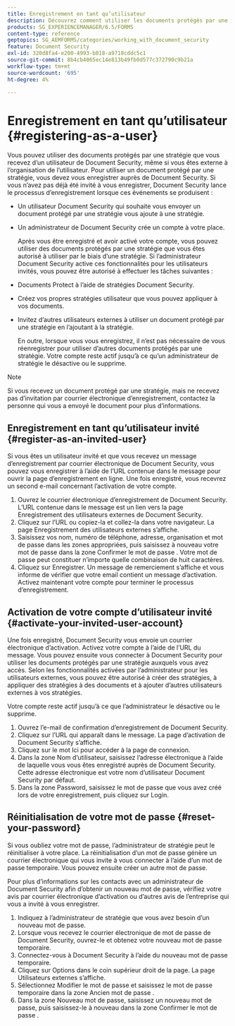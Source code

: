 ```yaml
---
title: Enregistrement en tant qu’utilisateur
description: Découvrez comment utiliser les documents protégés par une stratégie que vous recevez d’un utilisateur de Document Security, même si vous êtes externe à l’organisation de l’utilisateur.
products: SG_EXPERIENCEMANAGER/6.5/FORMS
content-type: reference
geptopics: SG_AEMFORMS/categories/working_with_document_security
feature: Document Security
exl-id: 320d8fa4-e200-4993-b018-a9718cddc5c1
source-git-commit: 8b4cb4065ec14e813b49fb0d577c372790c9b21a
workflow-type: tm+mt
source-wordcount: '695'
ht-degree: 4%

---
```


# Enregistrement en tant qu’utilisateur {#registering-as-a-user}

Vous pouvez utiliser des documents protégés par une stratégie que vous recevez d’un utilisateur de Document Security, même si vous êtes externe à l’organisation de l’utilisateur. Pour utiliser un document protégé par une stratégie, vous devez vous enregistrer auprès de Document Security. Si vous n’avez pas déjà été invité à vous enregistrer, Document Security lance le processus d’enregistrement lorsque ces événements se produisent :

* Un utilisateur Document Security qui souhaite vous envoyer un document protégé par une stratégie vous ajoute à une stratégie.
* Un administrateur de Document Security crée un compte à votre place.

  Après vous être enregistré et avoir activé votre compte, vous pouvez utiliser des documents protégés par une stratégie que vous êtes autorisé à utiliser par le biais d’une stratégie. Si l’administrateur Document Security active ces fonctionnalités pour les utilisateurs invités, vous pouvez être autorisé à effectuer les tâches suivantes :

* Documents Protect à l’aide de stratégies Document Security.
* Créez vos propres stratégies utilisateur que vous pouvez appliquer à vos documents.
* Invitez d’autres utilisateurs externes à utiliser un document protégé par une stratégie en l’ajoutant à la stratégie.

  En outre, lorsque vous vous enregistrez, il n’est pas nécessaire de vous réenregistrer pour utiliser d’autres documents protégés par une stratégie. Votre compte reste actif jusqu’à ce qu’un administrateur de stratégie le désactive ou le supprime.

>[!NOTE]
>
>Si vous recevez un document protégé par une stratégie, mais ne recevez pas d’invitation par courrier électronique d’enregistrement, contactez la personne qui vous a envoyé le document pour plus d’informations.

## Enregistrement en tant qu’utilisateur invité {#register-as-an-invited-user}

Si vous êtes un utilisateur invité et que vous recevez un message d’enregistrement par courrier électronique de Document Security, vous pouvez vous enregistrer à l’aide de l’URL contenue dans le message pour ouvrir la page d’enregistrement en ligne. Une fois enregistré, vous recevrez un second e-mail concernant l’activation de votre compte.

1. Ouvrez le courrier électronique d’enregistrement de Document Security. L’URL contenue dans le message est un lien vers la page Enregistrement des utilisateurs externes de Document Security.
1. Cliquez sur l’URL ou copiez-la et collez-la dans votre navigateur. La page Enregistrement des utilisateurs externes s’affiche.
1. Saisissez vos nom, numéro de téléphone, adresse, organisation et mot de passe dans les zones appropriées, puis saisissez à nouveau votre mot de passe dans la zone Confirmer le mot de passe . Votre mot de passe peut constituer n’importe quelle combinaison de huit caractères.
1. Cliquez sur Enregistrer. Un message de remerciement s’affiche et vous informe de vérifier que votre email contient un message d’activation. Activez maintenant votre compte pour terminer le processus d’enregistrement.

## Activation de votre compte d’utilisateur invité {#activate-your-invited-user-account}

Une fois enregistré, Document Security vous envoie un courrier électronique d’activation. Activez votre compte à l’aide de l’URL du message. Vous pouvez ensuite vous connecter à Document Security pour utiliser les documents protégés par une stratégie auxquels vous avez accès. Selon les fonctionnalités activées par l’administrateur pour les utilisateurs externes, vous pouvez être autorisé à créer des stratégies, à appliquer des stratégies à des documents et à ajouter d’autres utilisateurs externes à vos stratégies.

Votre compte reste actif jusqu’à ce que l’administrateur le désactive ou le supprime.

1. Ouvrez l’e-mail de confirmation d’enregistrement de Document Security.
1. Cliquez sur l’URL qui apparaît dans le message. La page d’activation de Document Security s’affiche.
1. Cliquez sur le mot Ici pour accéder à la page de connexion.
1. Dans la zone Nom d’utilisateur, saisissez l’adresse électronique à l’aide de laquelle vous vous êtes enregistré auprès de Document Security. Cette adresse électronique est votre nom d’utilisateur Document Security par défaut.
1. Dans la zone Password, saisissez le mot de passe que vous avez créé lors de votre enregistrement, puis cliquez sur Login.

## Réinitialisation de votre mot de passe {#reset-your-password}

Si vous oubliez votre mot de passe, l’administrateur de stratégie peut le réinitialiser à votre place. La réinitialisation d’un mot de passe génère un courrier électronique qui vous invite à vous connecter à l’aide d’un mot de passe temporaire. Vous pouvez ensuite créer un autre mot de passe.

Pour plus d’informations sur les contacts avec un administrateur de Document Security afin d’obtenir un nouveau mot de passe, vérifiez votre avis par courrier électronique d’activation ou d’autres avis de l’entreprise qui vous a invité à vous enregistrer.

1. Indiquez à l’administrateur de stratégie que vous avez besoin d’un nouveau mot de passe.
1. Lorsque vous recevez le courrier électronique de mot de passe de Document Security, ouvrez-le et obtenez votre nouveau mot de passe temporaire.
1. Connectez-vous à Document Security à l’aide du nouveau mot de passe temporaire.
1. Cliquez sur Options dans le coin supérieur droit de la page. La page Utilisateurs externes s’affiche.
1. Sélectionnez Modifier le mot de passe et saisissez le mot de passe temporaire dans la zone Ancien mot de passe .
1. Dans la zone Nouveau mot de passe, saisissez un nouveau mot de passe, puis saisissez-le à nouveau dans la zone Confirmer le mot de passe .
